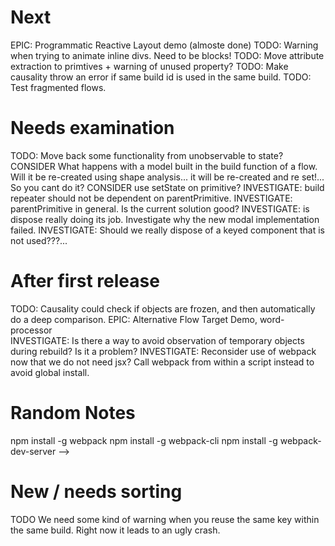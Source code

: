 
# Next

EPIC: Programmatic Reactive Layout demo (almoste done)
TODO: Warning when trying to animate inline divs. Need to be blocks!
TODO: Move attribute extraction to primtives + warning of unused property?
TODO: Make causality throw an error if same build id is used in the same build. 
TODO: Test fragmented flows.

# Needs examination
TODO: Move back some functionality from unobservable to state?  
CONSIDER What happens with a model built in the build function of a flow. Will it be re-created using shape analysis... it will be re-created and re set!... So you cant do it?
CONSIDER use setState on primitive?
INVESTIGATE: build repeater should not be dependent on parentPrimitive.
INVESTIGATE: parentPrimitive in general. Is the current solution good?
INVESTIGATE: is dispose really doing its job. Investigate why the new modal implementation failed. 
INVESTIGATE: Should we really dispose of a keyed component that is not used???... 

# After first release
TODO: Causality could check if objects are frozen, and then automatically do a deep comparison. 
EPIC: Alternative Flow Target Demo, word-processor  
INVESTIGATE: Is there a way to avoid observation of temporary objects during rebuild? Is it a problem?
INVESTIGATE: Reconsider use of webpack now that we do not need jsx? Call webpack from within a script instead to avoid global install. 

# Random Notes
npm install -g webpack
npm install -g webpack-cli
npm install -g webpack-dev-server -->

# New / needs sorting
TODO We need some kind of warning when you reuse the same key within the same build. Right now it leads to an ugly crash. 